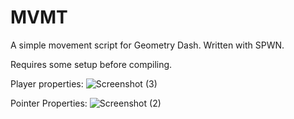 # MVMT
A simple movement script for Geometry Dash. Written with SPWN.

Requires some setup before compiling.

Player properties:
![Screenshot (3)](https://user-images.githubusercontent.com/88868483/162360317-8765dc1b-71b7-4c51-a958-65a5489c7c34.png)

Pointer Properties:
![Screenshot (2)](https://user-images.githubusercontent.com/88868483/162360396-801db3d8-b958-4266-84c5-12c17cbbb5a4.png)
